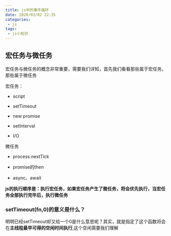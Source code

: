 ```yaml
---
title: js中的事件循环
date: 2020/03/02 22:35
categories: 
 - js
tags: 
 - js小知识
---
```


<!-- more -->

## 宏任务与微任务

宏任务与微任务的概念非常重要，需要我们详知，首先我们看看那些属于宏任务，那些属于微任务

宏任务：

- script

- setTimeout

- new promise

- setInterval

- I/O

微任务

- process.nextTick

- promise的then

- async、await

**js的执行顺序是：执行宏任务，如果宏任务产生了微任务，将会优先执行，当宏任务全部执行完毕后，执行微任务**

### setTimeout(fn,0)的意义是什么？

明明已经setTimeout却又给一个0是什么意思呢？其实，就是指定了这个函数将会在**主线程最早可得的空闲时间执行**,这个空闲需要我们理解
